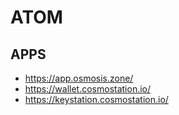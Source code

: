 # ATOM

## APPS

- https://app.osmosis.zone/
- https://wallet.cosmostation.io/
- https://keystation.cosmostation.io/